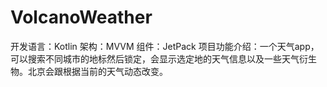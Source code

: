 # VolcanoWeather
开发语言：Kotlin
架构：MVVM
组件：JetPack
项目功能介绍：一个天气app，可以搜索不同城市的地标然后锁定，会显示选定地的天气信息以及一些天气衍生物。北京会跟根据当前的天气动态改变。

